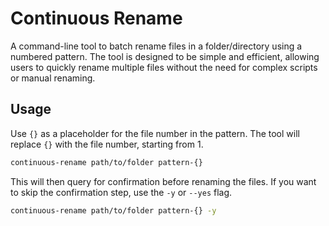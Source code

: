 # Continuous Rename

A command-line tool to batch rename files in a folder/directory using a numbered pattern. The tool is designed to be simple and efficient, allowing users to quickly rename multiple files without the need for complex scripts or manual renaming.

## Usage

Use `{}` as a placeholder for the file number in the pattern. The tool will replace `{}` with the file number, starting from 1.

```sh
continuous-rename path/to/folder pattern-{}
```

This will then query for confirmation before renaming the files. If you want to skip the confirmation step, use the `-y` or `--yes` flag.

```sh
continuous-rename path/to/folder pattern-{} -y
```
